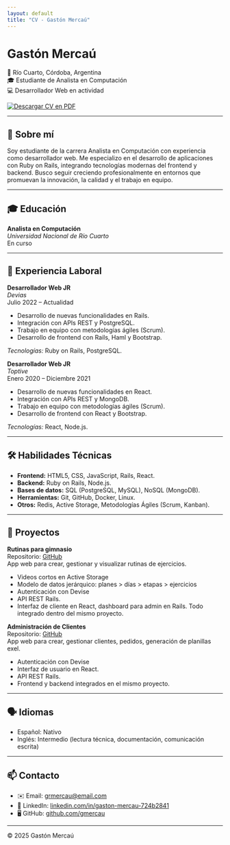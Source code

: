 ```yaml
---
layout: default
title: "CV - Gastón Mercaú"
---
```


# Gastón Mercaú

📍 Río Cuarto, Córdoba, Argentina  
🎓 Estudiante de Analista en Computación  
💻 Desarrollador Web en actividad  

[![Descargar CV en PDF](https://img.shields.io/badge/📄%20Descargar%20CV-PDF-blue)](assets/gaston-mercau-cv.pdf)

---

## 💬 Sobre mí

Soy estudiante de la carrera Analista en Computación con experiencia como desarrollador web. Me especializo en el desarrollo de aplicaciones con Ruby on Rails, integrando tecnologías modernas del frontend y backend. Busco seguir creciendo profesionalmente en entornos que promuevan la innovación, la calidad y el trabajo en equipo.

---

## 🎓 Educación

**Analista en Computación**  
*Universidad Nacional de Río Cuarto*  
En curso

---

## 💼 Experiencia Laboral

**Desarrollador Web JR**  
*Devias*  
Julio 2022 – Actualidad  
- Desarrollo de nuevas funcionalidades en Rails.  
- Integración con APIs REST y PostgreSQL.  
- Trabajo en equipo con metodologías ágiles (Scrum).
- Desarrollo de frontend con Rails, Haml y Bootstrap.

*Tecnologías:* Ruby on Rails, PostgreSQL.

**Desarrollador Web JR**  
*Toptive*  
Enero 2020 – Diciembre 2021  
- Desarrollo de nuevas funcionalidades en React.  
- Integración con APIs REST y MongoDB.  
- Trabajo en equipo con metodologías ágiles (Scrum).  
- Desarrollo de frontend con React y Bootstrap.

*Tecnologías:* React, Node.js.

---

## 🛠️ Habilidades Técnicas

- **Frontend:** HTML5, CSS, JavaScript, Rails, React.  
- **Backend:** Ruby on Rails, Node.js.  
- **Bases de datos:** SQL (PostgreSQL, MySQL), NoSQL (MongoDB).   
- **Herramientas:** Git, GitHub, Docker, Linux.  
- **Otros:** Redis, Active Storage, Metodologías Ágiles (Scrum, Kanban).

---

## 📂 Proyectos

**Rutinas para gimnasio**  
Repositorio: [GitHub](https://github.com/sebastianpanotto/panotto-fitness)  
App web para crear, gestionar y visualizar rutinas de ejercicios.  
- Videos cortos en Active Storage  
- Modelo de datos jerárquico: planes > días > etapas > ejercicios  
- Autenticación con Devise 
- API REST Rails.
- Interfaz de cliente en React, dashboard para admin en Rails. Todo integrado dentro del mismo proyecto. 

**Administración de Clientes**  
Repositorio: [GitHub](https://github.com/gmercau)  
App web para crear, gestionar clientes, pedidos, generación de planillas exel.
- Autenticación con Devise 
- Interfaz de usuario en React.
- API REST Rails.
- Frontend y backend integrados en el mismo proyecto.
---

## 🗣️ Idiomas

- Español: Nativo  
- Inglés: Intermedio (lectura técnica, documentación, comunicación escrita)

---

## 📫 Contacto

- ✉️ Email: [grmercau@email.com](mailto:grmercau@email.com)  
- 💼 LinkedIn: [linkedin.com/in/gaston-mercau-724b2841](www.linkedin.com/in/gaston-mercau-724b2841)  
- 🖥️ GitHub: [github.com/gmercau](https://github.com/gmercau)

---

© 2025 Gastón Mercaú
